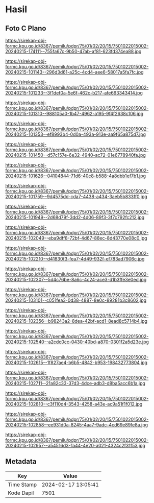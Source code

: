 # Hasil

## Foto C Plano

https://sirekap-obj-formc.kpu.go.id/8367/pemilu/pdpr/75/01/02/20/15/7501022015002-20240215-174111--755fa67c-9b50-47ab-af81-623fd374ea88.jpg

https://sirekap-obj-formc.kpu.go.id/8367/pemilu/pdpr/75/01/02/20/15/7501022015002-20240215-101143--296d3d61-a25c-4cd4-aee6-58017a5fa7fc.jpg

https://sirekap-obj-formc.kpu.go.id/8367/pemilu/pdpr/75/01/02/20/15/7501022015002-20240215-101233--3f1def0a-5e6f-462c-b217-afe663343414.jpg

https://sirekap-obj-formc.kpu.go.id/8367/pemilu/pdpr/75/01/02/20/15/7501022015002-20240215-101310--988105a0-1b47-4962-a195-9f4f2638c106.jpg

https://sirekap-obj-formc.kpu.go.id/8367/pemilu/pdpr/75/01/02/20/15/7501022015002-20240215-101353--ef8993b4-0d0a-493a-913e-aa9f65a875d7.jpg

https://sirekap-obj-formc.kpu.go.id/8367/pemilu/pdpr/75/01/02/20/15/7501022015002-20240215-101450--d57c157e-6e32-4940-ac72-01e6778940fa.jpg

https://sirekap-obj-formc.kpu.go.id/8367/pemilu/pdpr/75/01/02/20/15/7501022015002-20240215-101626--04104844-71d6-40c8-b588-4a8dbb1ef7b1.jpg

https://sirekap-obj-formc.kpu.go.id/8367/pemilu/pdpr/75/01/02/20/15/7501022015002-20240215-101759--9d4575dd-cda7-4438-a434-3aeb5b833ff0.jpg

https://sirekap-obj-formc.kpu.go.id/8367/pemilu/pdpr/75/01/02/20/15/7501022015002-20240215-101949--2d68d79f-3dd2-4d06-89f3-3f7c792fc212.jpg

https://sirekap-obj-formc.kpu.go.id/8367/pemilu/pdpr/75/01/02/20/15/7501022015002-20240215-102049--eba9dff8-72bf-4d67-88ec-8d43770e08c0.jpg

https://sirekap-obj-formc.kpu.go.id/8367/pemilu/pdpr/75/01/02/20/15/7501022015002-20240215-102210--d41830f3-fea7-4d49-932f-ef783ad7906c.jpg

https://sirekap-obj-formc.kpu.go.id/8367/pemilu/pdpr/75/01/02/20/15/7501022015002-20240215-102307--5d4c76be-8a6c-4c24-ace3-d1b3ffe3e0ed.jpg

https://sirekap-obj-formc.kpu.go.id/8367/pemilu/pdpr/75/01/02/20/15/7501022015002-20240215-103101--c051fea3-0d38-4887-8e0c-89281b3c8602.jpg

https://sirekap-obj-formc.kpu.go.id/8367/pemilu/pdpr/75/01/02/20/15/7501022015002-20240215-102356--b98243a2-8dea-42bf-acd1-8ead8c5714b4.jpg

https://sirekap-obj-formc.kpu.go.id/8367/pemilu/pdpr/75/01/02/20/15/7501022015002-20240215-102540--a2cdc0cc-0430-40bd-a870-0301f2a5d23e.jpg

https://sirekap-obj-formc.kpu.go.id/8367/pemilu/pdpr/75/01/02/20/15/7501022015002-20240215-102615--1f827ae4-b6b5-4842-b953-198432773804.jpg

https://sirekap-obj-formc.kpu.go.id/8367/pemilu/pdpr/75/01/02/20/15/7501022015002-20240215-102711--21a82c33-37d3-4dce-adb3-d8ba5acc6b1a.jpg

https://sirekap-obj-formc.kpu.go.id/8367/pemilu/pdpr/75/01/02/20/15/7501022015002-20240215-102810--c3f110d4-3543-4258-a43e-ac9a51f1f012.jpg

https://sirekap-obj-formc.kpu.go.id/8367/pemilu/pdpr/75/01/02/20/15/7501022015002-20240215-102858--ee931d0a-8245-4aa7-9adc-4cd69e89fe8a.jpg

https://sirekap-obj-formc.kpu.go.id/8367/pemilu/pdpr/75/01/02/20/15/7501022015002-20240215-102957--a54516d3-1a44-4e20-a021-4324c2f31f53.jpg


## Metadata

| Key        | Value               |
| ---------- | ------------------- |
| Time Stamp | 2024-02-17 13:05:41 |
| Kode Dapil | 7501                |



